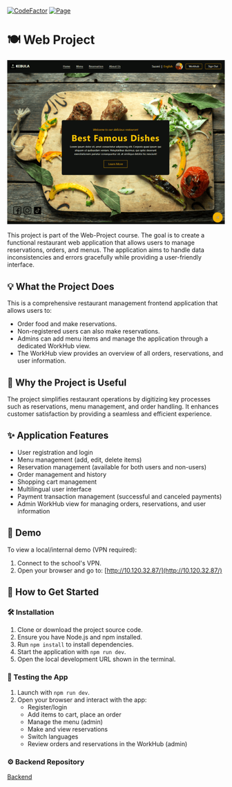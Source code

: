 [![CodeFactor](https://www.codefactor.io/repository/github/jarkkokarki/web-project-frontend/badge)](https://www.codefactor.io/repository/github/jarkkokarki/web-project-frontend)
[![Page](https://img.shields.io/badge/View-Page-blue)](http://10.120.32.87/)

# 🍽️ Web Project

![alt text](images/homepage.png)

This project is part of the Web-Project course. The goal is to create a functional restaurant web application that allows users to manage reservations, orders, and menus. The application aims to handle data inconsistencies and errors gracefully while providing a user-friendly interface.

## 💡 What the Project Does

This is a comprehensive restaurant management frontend application that allows users to:

- Order food and make reservations.
- Non-registered users can also make reservations.
- Admins can add menu items and manage the application through a dedicated WorkHub view.
- The WorkHub view provides an overview of all orders, reservations, and user information.

## 🤔 Why the Project is Useful

The project simplifies restaurant operations by digitizing key processes such as reservations, menu management, and order handling. It enhances customer satisfaction by providing a seamless and efficient experience.

## ✨ Application Features

- User registration and login
- Menu management (add, edit, delete items)
- Reservation management (available for both users and non-users)
- Order management and history
- Shopping cart management
- Multilingual user interface
- Payment transaction management (successful and canceled payments)
- Admin WorkHub view for managing orders, reservations, and user information

## 🎥 Demo

To view a local/internal demo (VPN required):

1. Connect to the school's VPN.
2. Open your browser and go to:
   [http://10.120.32.87/](http://10.120.32.87/)

## 🚀 How to Get Started

### 🛠️ Installation

1. Clone or download the project source code.
2. Ensure you have Node.js and npm installed.
3. Run `npm install` to install dependencies.
4. Start the application with `npm run dev`.
5. Open the local development URL shown in the terminal.

### 🧪 Testing the App

1. Launch with `npm run dev`.
2. Open your browser and interact with the app:
   - Register/login
   - Add items to cart, place an order
   - Manage the menu (admin)
   - Make and view reservations
   - Switch languages
   - Review orders and reservations in the WorkHub (admin)

### ⚙️ Backend Repository

 [Backend](https://github.com/JarkkoKarki/Web-Project-Backend)
